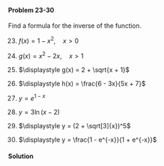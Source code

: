 <div class="alert alert-warning" role="alert">
<h4 class="alert-heading">Problem 23-30</h4>

Find a formula for the inverse of the function.

23. $\displaystyle f(x) = 1 - x^2, \quad x > 0$

24. $\displaystyle g(x) = x^2 - 2x, \quad x > 1$

25. $\displaystyle g(x) = 2 + \sqrt{x + 1}$

26. $\displaystyle h(x) = \frac{6 - 3x}{5x + 7}$

27. $\displaystyle y = e^{1-x}$

28. $\displaystyle y = 3 \ln (x - 2)$

29. $\displaystyle y = (2 + \sqrt[3]{x})^5$

30. $\displaystyle y = \frac{1 - e^{-x}}{1 + e^{-x}}$

</div>

<div class="alert alert-success" role="alert">
<h4 class="alert-heading">Solution</h4>



</div>

